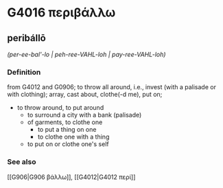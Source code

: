 # G4016 περιβάλλω

## peribállō

_(per-ee-bal'-lo | peh-ree-VAHL-loh | pay-ree-VAHL-loh)_

### Definition

from G4012 and G0906; to throw all around, i.e., invest (with a palisade or with clothing); array, cast about, clothe(-d me), put on; 

- to throw around, to put around
  - to surround a city with a bank (palisade)
  - of garments, to clothe one
    - to put a thing on one
    - to clothe one with a thing
  - to put on or clothe one's self

### See also

[[G906|G906 βάλλω]], [[G4012|G4012 περί]]
